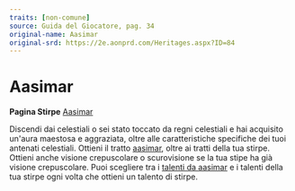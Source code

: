 ```yaml
---
traits: [non-comune]
source: Guida del Giocatore, pag. 34
original-name: Aasimar
original-srd: https://2e.aonprd.com/Heritages.aspx?ID=84
---
```


# Aasimar

**Pagina Stirpe** [Aasimar](/stirpi/lignaggi-versatili/aasimar)

Discendi dai celestiali o sei stato toccato da regni celestiali e hai acquisito
un'aura maestosa e aggraziata, oltre alle caratteristiche specifiche dei tuoi
antenati celestiali. Ottieni il tratto [aasimar](/tratti/aasimar), oltre ai
tratti della tua stirpe. Ottieni anche visione crepuscolare o scurovisione se la
tua stipe ha già visione crepuscolare. Puoi scegliere tra i
[talenti da aasimar](/stirpi/lignaggi-versatili/aasimar/talenti) e i talenti
della tua stirpe ogni volta che ottieni un talento di stirpe.
